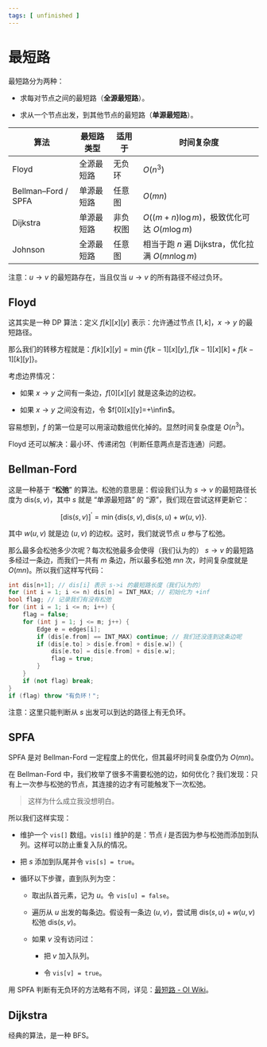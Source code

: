 ```yaml
---
tags: [ unfinished ]
---
```


# 最短路

最短路分为两种：

- 求每对节点之间的最短路（**全源最短路**）。

- 求从一个节点出发，到其他节点的最短路（**单源最短路**）。

| 算法                  | 最短路类型 | 适用于  | 时间复杂度                                  |
| ------------------- | ----- | ---- | -------------------------------------- |
| Floyd               | 全源最短路 | 无负环  | $O(n^3)$                               |
| Bellman–Ford / SPFA | 单源最短路 | 任意图  | $O(mn)$                                |
| Dijkstra            | 单源最短路 | 非负权图 | $O((m+n)\log m)$，极致优化可达 $O(m\log m)$   |
| Johnson             | 全源最短路 | 任意图  | 相当于跑 $n$ 遍 Dijkstra，优化拉满 $O(mn\log m)$ |

注意：$u\to v$ 的最短路存在，当且仅当 $u\to v$ 的所有路径不经过负环。

## Floyd

这其实是一种 DP 算法：定义 $f[k][x][y]$ 表示：允许通过节点 $[1,k]$，$x\to y$ 的最短路径。

那么我们的转移方程就是：$f[k][x][y]=\min\{f[k-1][x][y],f[k-1][x][k]+f[k-1][k][y]\}$。

考虑边界情况：

- 如果 $x\to y$ 之间有一条边，$f[0][x][y]$ 就是这条边的边权。

- 如果 $x\to y$ 之间没有边，令 $f[0][x][y]=+\infin$。

容易想到，$f$ 的第一位是可以用滚动数组优化掉的。显然时间复杂度是 $O(n^3)$。

Floyd 还可以解决：最小环、传递闭包（判断任意两点是否连通）问题。

## Bellman-Ford

这是一种基于 “**松弛**” 的算法。松弛的意思是：假设我们认为 $s\to v$ 的最短路径长度为 $\text{dis}(s,v)$，其中 $s$ 就是 “单源最短路” 的 “源”，我们现在尝试这样更新它：

$$
[\text{dis}(s,v)]^\prime=\min\{\text{dis}(s,v),\text{dis}(s,u)+w(u,v)\}.
$$

其中 $w(u,v)$ 就是边 $(u,v)$ 的边权。这时，我们就说节点 $u$ 参与了松弛。

那么最多会松弛多少次呢？每次松弛最多会使得（我们认为的） $s\to v$ 的最短路多经过一条边，而我们一共有 $m$ 条边，所以最多松弛 $mn$ 次，时间复杂度就是 $O(mn)$。所以我们这样写代码：

```cpp
int dis[n+1]; // dis[i] 表示 s->i 的最短路长度（我们认为的）
for (int i = 1; i <= n) dis[n] = INT_MAX; // 初始化为 +inf
bool flag; // 记录我们有没有松弛
for (int i = 1; i <= n; i++) {
    flag = false;
    for (int j = 1; j <= m; j++) {
        Edge e = edges[i];
        if (dis[e.from] == INT_MAX) continue; // 我们还没连到这条边呢
        if (dis[e.to] > dis[e.from] + dis[e.w]) {
            dis[e.to] = dis[e.from] + dis[e.w];
            flag = true;
        }
    }
    if (not flag) break;
}
if (flag) throw "有负环！";
```

注意：这里只能判断从 $s$ 出发可以到达的路径上有无负环。

## SPFA

SPFA 是对 Bellman-Ford 一定程度上的优化，但其最坏时间复杂度仍为 $O(mn)$。

在 Bellman-Ford 中，我们枚举了很多不需要松弛的边，如何优化？我们发现：只有上一次参与松弛的节点，其连接的边才有可能触发下一次松弛。

> 这样为什么成立我没想明白。

所以我们这样实现：

- 维护一个 `vis[]` 数组。`vis[i]` 维护的是：节点 $i$ 是否因为参与松弛而添加到队列。这样可以防止重复入队的情况。

- 把 $s$ 添加到队尾并令 `vis[s] = true`。

- 循环以下步骤，直到队列为空：
  
  - 取出队首元素，记为 $u$。令 `vis[u] = false`。
  
  - 遍历从 $u$ 出发的每条边。假设有一条边 $(u,v)$，尝试用 $\text{dis}(s,u)+w(u,v)$ 松弛 $\text{dis}(s,v)$。
  
  - 如果 $v$ 没有访问过：
    
    - 把 $v$ 加入队列。
    
    - 令 `vis[v] = true`。

用 SPFA 判断有无负环的方法略有不同，详见：[最短路 - OI Wiki](https://oi-wiki.org/graph/shortest-path/#%E9%98%9F%E5%88%97%E4%BC%98%E5%8C%96spfa)。

## Dijkstra

经典的算法，是一种 BFS。
